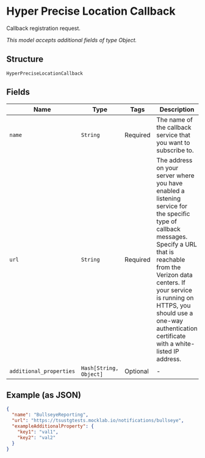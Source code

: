 
# Hyper Precise Location Callback

Callback registration request.

*This model accepts additional fields of type Object.*

## Structure

`HyperPreciseLocationCallback`

## Fields

| Name | Type | Tags | Description |
|  --- | --- | --- | --- |
| `name` | `String` | Required | The name of the callback service that you want to subscribe to. |
| `url` | `String` | Required | The address on your server where you have enabled a listening service for the specific type of callback messages. Specify a URL that is reachable from the Verizon data centers. If your service is running on HTTPS, you should use a one-way authentication certificate with a white-listed IP address. |
| `additional_properties` | `Hash[String, Object]` | Optional | - |

## Example (as JSON)

```json
{
  "name": "BullseyeReporting",
  "url": "https://tsustgtests.mocklab.io/notifications/bullseye",
  "exampleAdditionalProperty": {
    "key1": "val1",
    "key2": "val2"
  }
}
```

